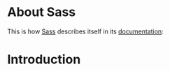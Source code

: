 # About Sass
This is how [Sass](http://sass-lang.com) describes itself in its [documentation](http://sass-lang.com/documentation/file.SASS_REFERENCE.html):

# Introduction
